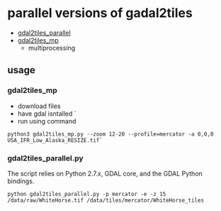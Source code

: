 # parallel versions of gadal2tiles
- [gdal2tiles_parallel](https://github.com/GitHubRGI/geopackage-python/wiki/Usage-Instructions-for-gdal2tiles_parallel.py)
- [gdal2tiles_mp](https://github.com/parallelo-ai/gdal2tiles_mp)
  - multiprocessing 


## usage 
### gdal2tiles_mp
- download files
- have gdal isntalled `
- run using command 

```
python3 gdal2tiles_mp.py --zoom 12-20 --profile=mercator -a 0,0,0 USA_IFR_Low_Alaska_RESIZE.tif`
```


### gdal2tiles_parallel.py


The script relies on Python 2.7.x, GDAL core, and the GDAL Python bindings.
```
python gdal2tiles_parallel.py -p mercator -e -z 15 /data/raw/WhiteHorse.tif /data/tiles/mercator/WhiteHorse_tiles
```
